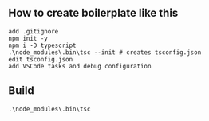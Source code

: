 ## How to create boilerplate like this

    add .gitignore
    npm init -y
    npm i -D typescript
    .\node_modules\.bin\tsc --init # creates tsconfig.json
    edit tsconfig.json
    add VSCode tasks and debug configuration
    
## Build

    .\node_modules\.bin\tsc

